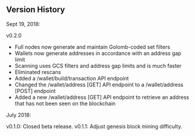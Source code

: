 Version History
---------------

Sept 19, 2018:

v0.2.0
- Full nodes now generate and maintain Golomb-coded set filters
- Wallets now generate addresses in accordance with an address gap limit
- Scanning uses GCS filters and address gap limits and is much faster
- Eliminated rescans
- Added a /wallet/build/transaction API endpoint
- Changed the /wallet/address [GET] API endpoint to a /wallet/address [POST] endpoint
- Added a new /wallet/address [GET] API endpoint to retrieve an address that has not been seen on the blockchain

July 2018:

v0.1.0: Closed beta release.
v0.1.1: Adjust genesis block mining difficulty.
